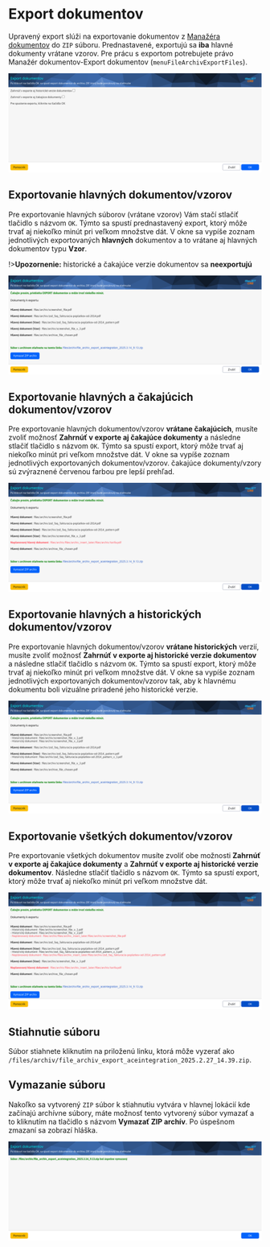 # Export dokumentov

Upravený export slúži na exportovanie dokumentov z [Manažéra dokumentov](./README.md) do `ZIP` súboru. Prednastavené, exportujú sa **iba** hlavné dokumenty vrátane vzorov. Pre prácu s exportom potrebujete právo Manažér dokumentov-Export dokumentov (`menuFileArchivExportFiles`).

![](export_base.png)

## Exportovanie hlavných dokumentov/vzorov

Pre exportovanie hlavných súborov (vrátane vzorov) Vám stačí stlačiť tlačidlo s názvom `OK`. Týmto sa spustí prednastavený export, ktorý môže trvať aj niekoľko minút pri veľkom množstve dát. V okne sa vypíše zoznam jednotlivých exportovaných **hlavných** dokumentov a to vrátane aj hlavných dokumentov typu **Vzor**.

!>**Upozornenie:** historické a čakajúce verzie dokumentov sa **neexportujú**

![](export_main_only.png)

## Exportovanie hlavných a čakajúcich dokumentov/vzorov

Pre exportovanie hlavných dokumentov/vzorov **vrátane čakajúcich**, musíte zvoliť možnosť **Zahrnúť v exporte aj čakajúce dokumenty** a následne stlačiť tlačidlo s názvom `OK`. Týmto sa spustí export, ktorý môže trvať aj niekoľko minút pri veľkom množstve dát. V okne sa vypíše zoznam jednotlivých exportovaných dokumentov/vzorov. čakajúce dokumenty/vzory sú zvýraznené červenou farbou pre lepší prehľad.

![](export_with_awaiting.png)

## Exportovanie hlavných a historických dokumentov/vzorov

Pre exportovanie hlavných dokumentov/vzorov **vrátane historických** verzií, musíte zvoliť možnosť **Zahrnúť v exporte aj historické verzie dokumentov** a následne stlačiť tlačidlo s názvom `OK`. Týmto sa spustí export, ktorý môže trvať aj niekoľko minút pri veľkom množstve dát. V okne sa vypíše zoznam jednotlivých exportovaných dokumentov/vzorov tak, aby k hlavnému dokumentu boli vizuálne priradené jeho historické verzie.

![](export_with_history.png)

## Exportovanie všetkých dokumentov/vzorov

Pre exportovanie všetkých dokumentov musíte zvoliť obe možnosti **Zahrnúť v exporte aj čakajúce dokumenty** a **Zahrnúť v exporte aj historické verzie dokumentov**. Následne stlačiť tlačidlo s názvom `OK`. Týmto sa spustí export, ktorý môže trvať aj niekoľko minút pri veľkom množstve dát.

![](export_all.png)

## Stiahnutie súboru

Súbor stiahnete kliknutím na priloženú linku, ktorá môže vyzerať ako `/files/archiv/file_archiv_export_aceintegration_2025.2.27_14.39.zip`.

## Vymazanie súboru

Nakoľko sa vytvorený `ZIP` súbor k stiahnutiu vytvára v hlavnej lokácií kde začínajú archívne súbory, máte možnosť tento vytvorený súbor vymazať a to kliknutím na tlačidlo s názvom **Vymazať ZIP archív**. Po úspešnom zmazaní sa zobrazí hláška.

![](export_removed.png)